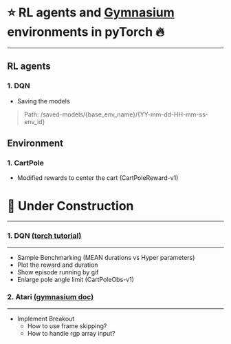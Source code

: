 :star: RL agents and [Gymnasium](https://gymnasium.farama.org/) </br> environments in pyTorch :fire:
==============================
******************

RL agents
--------------------
### 1. DQN
* Saving the models 
> Path: /saved-models/{base_env_name}/{YY-mm-dd-HH-mm-ss-env_id}

Environment
--------------------
### 1. CartPole
* Modified rewards to center the cart (CartPoleReward-v1)

:construction: Under Construction
==============================
******************
### 1. DQN [(torch tutorial)](https://pytorch.org/tutorials/intermediate/reinforcement_q_learning.html)
--------------------
* Sample Benchmarking (MEAN durations vs Hyper parameters)
* Plot the reward and duration
* Show episode running by gif 
* Enlarge pole angle limit (CartPoleObs-v1)

### 2. Atari [(gymnasium doc)](https://gymnasium.farama.org/environments/atari/)
--------------------
* Implement Breakout
  * How to use frame skipping?
  * How to handle rgp array input?
